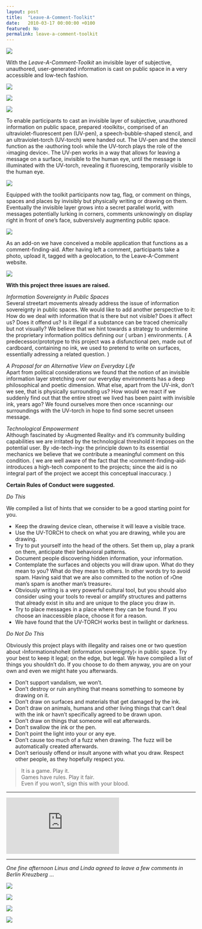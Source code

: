 ```yaml
---
layout: post
title:  "Leave-A-Comment-Toolkit"
date:   2010-03-17 00:00:00 +0100
featured: No
permalink: leave-a-comment-toolkit
---
```


![](/assets/2010-03-17-Leave-A-Comment-Toolkit/lact-photo-title.jpg)

With the <em>Leave-A-Comment-Toolkit</em> an invisible layer of subjective, unauthored, user-generated information is cast on public space in a very accessible and low-tech fashion.

![](/assets/2010-03-17-Leave-A-Comment-Toolkit/lact-photo-004_wall-01.jpg)

![](/assets/2010-03-17-Leave-A-Comment-Toolkit/lact-photo-004_wall-02.jpg)

![](/assets/2010-03-17-Leave-A-Comment-Toolkit/lact-photo-004_wall-03.jpg)

To enable participants to cast an invisible layer of subjective, unauthored information on public space, prepared ›toolkits‹, comprised of an ultraviolet-fluorescent pen (UV-pen), a speech-bubble-shaped stencil, and an ultraviolet-torch (UV-torch) were handed out. The UV-pen and the stencil function as the ›authoring tool‹ while the UV-torch plays the role of the ›imaging device‹. The UV-pen works in a way that allows for leaving a message on a surface, invisible to the human eye, until the message is illuminated with the UV-torch, revealing it fluorescing, temporarily visible to the human eye.

![](/assets/2010-03-17-Leave-A-Comment-Toolkit/toolkit-front-and-back.jpg)

Equipped with the toolkit participants now tag, flag, or comment on things, spaces and places by invisibly but physically writing or drawing on them. Eventually the invisible layer grows into a secret parallel world, with messages potentially lurking in corners, comments unknowingly on display right in front of one’s face, subversively augmenting public space.

![](/assets/2010-03-17-Leave-A-Comment-Toolkit/lact-photo-004_wall-00.jpg)

As an add-on we have conceived a mobile application that functions as a comment-finding-aid. After having left a comment, participants take a photo, upload it, tagged with a geolocation, to the Leave-A-Comment website.

![](/assets/2010-03-17-Leave-A-Comment-Toolkit/additional-comment-finding-aid.jpg)

**With this project three issues are raised.**

*‌Information Sovereignty in Public Spaces*   
Several streetart movements already address the issue of information sovereignty in public spaces. We would like to add another perspective to it: How do we deal with information that is there but not visible? Does it affect us? Does it offend us? Is it illegal if a substance can be traced chemically but not visually? We believe that we hint towards a strategy to undermine the proprietary information politics defining our ( urban ) environments. ( A predecessor/prototype to this project was a disfunctional pen, made out of cardboard, containing no ink, we used to pretend to write on surfaces, essentially adressing a related question. )

*‌A Proposal for an Alternative View on Everyday Life*   
Apart from political considerations we found that the notion of an invisible information layer stretching over our everyday environments has a deep philosophical and poetic dimension. What else, apart from the UV-ink, don’t we see, that is physically surrounding us? How would we react if we suddenly find out that the entire street we lived has been paint with invisible ink, years ago? We found ourselves more then once ›scanning‹ our surroundings with the UV-torch in hope to find some secret unseen message.

*‌Technological Empowerment*   
Although fascinated by ›Augmented Reality‹ and it’s community building capabilities we are irritated by the technological threshold it imposes on the potential user. By ›de-tech-ing‹ the principle down to its essential mechanics we believe that we contribute a meaningful comment on this condition. ( we are well aware of the fact that the ›comment-finding-aid‹ introduces a high-tech component to the projects; since the aid is no integral part of the project we accept this conceptual inaccuracy. )

**Certain Rules of Conduct were suggested.**

*‌Do This*

We compiled a list of hints that we consider to be a good starting point for you.

* Keep the drawing device clean, otherwise it will leave a visible trace.
* Use the UV-TORCH to check on what you are drawing, while you are drawing.
* Try to put yourself into the head of the others. Set them up, play a prank on them, anticipate their behavioral patterns.
* Document people discovering hidden information, your information.
* Contemplate the surfaces and objects you will draw upon. What do they mean to you? What do they mean to others. In other words try to avoid spam. Having said that we are also committed to the notion of ›One man’s spam is another man’s treasure‹.
* Obviously writing is a very powerful cultural tool, but you should also consider using your tools to reveal or amplify structures and patterns that already exist in situ and are unique to the place you draw in.
* Try to place messages in a place where they can be found. If you choose an inaccessible place, choose it for a reason.
* We have found that the UV-TORCH works best in twilight or darkness.

*‌Do Not Do This*

Obviously this project plays with illegality and raises one or two question about ›Informationshoheit (information sovereignty)‹ in public space. Try your best to keep it legal; on the edge, but legal. We have compiled a list of things you shouldn’t do. If you choose to do them anyway, you are on your own and even we might hate you afterwards.

* Don’t support vandalism, we won’t.
* Don’t destroy or ruin anything that means something to someone by drawing on it.
* Don’t draw on surfaces and materials that get damaged by the ink.
* Don’t draw on animals, humans and other living things that can’t deal with the ink or havn’t specifically agreed to be drawn upon.
* Don’t draw on things that someone will eat afterwards.
* Don’t swallow the ink or the pen.
* Don’t point the light into your or any eye.
* Don’t cause too much of a fuzz when drawing. The fuzz will be automatically created afterwards.
* Don’t seriously offend or insult anyone with what you draw. Respect other people, as they hopefully respect you.

> It is a game. Play it.   
> Games have rules. Play it fair.   
> Even if you won’t, sign this with your blood.   

---

<div class="video-container"><iframe src="https://www.youtube.com/embed/K1WN1KPNAfA" frameborder="0" allowfullscreen="allowfullscreen"></iframe></div>

---

*‌One fine afternoon Linus and Linda agreed to leave a few comments in Berlin Kreuzberg* …

![](/assets/2010-03-17-Leave-A-Comment-Toolkit/lact-linda-and-linus-session-00.jpg)

![](/assets/2010-03-17-Leave-A-Comment-Toolkit/lact-linda-and-linus-session-01.jpg)

![](/assets/2010-03-17-Leave-A-Comment-Toolkit/lact-linda-and-linus-session-02.jpg)

![](/assets/2010-03-17-Leave-A-Comment-Toolkit/lact-linda-and-linus-session-03.jpg)



